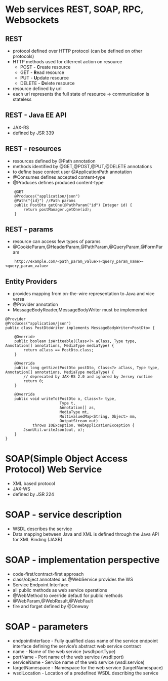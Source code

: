 # Web services REST, SOAP, RPC, Websockets

## REST
- protocol defined over HTTP protocol (can be defined on other protocols)
- HTTP methods used for diferrent action on resource
  - POST - **C**reate resource
  - GET - **R**ead resource
  - PUT - **U**pdate resource
  - DELETE - **D**elete resource
- resource defined by url
- each url represents the full state of resource -> communication is stateless

## REST - Java EE API
- JAX-RS
- defined by JSR 339


## REST - resources
- resources defined by @Path annotation
- methods identified by @GET,@POST,@PUT,@DELETE annotations
- to define base context user @ApplicationPath annotation
- @Consumes defines accepted content-type
- @Produces defines produced content-type 

```
    @GET
    @Produces("application/json")
    @Path("{id}") //Path params
    public PostDto getOne(@PathParam("id") Integer id) {
        return postManager.getOne(id);
    }
```

## REST - params
- resource can access few types of params
- @CookieParam,@HeaderParam,@PathParam,@QueryParam,@FormParam

```
    http://example.com/<path_param_value>?<query_param_name>=<query_param_value>
```

## Entity Providers
- provides mapping from on-the-wire representation to Java and vice versa
- @Provider annotation
- MessageBodyReader,MessageBodyWriter must be implemented

```
@Provider
@Produces("application/json")
public class PostDtoWriter implements MessageBodyWriter<PostDto> {

    @Override
    public boolean isWriteable(Class<?> aClass, Type type, Annotation[] annotations, MediaType mediaType) {
        return aClass == PostDto.class;
    }

    @Override
    public long getSize(PostDto postDto, Class<?> aClass, Type type, Annotation[] annotations, MediaType mediaType) {
        // deprecated by JAX-RS 2.0 and ignored by Jersey runtime
        return 0;
    }

    @Override
    public void writeTo(PostDto o, Class<?> type,
                        Type t,
                        Annotation[] as,
                        MediaType mt,
                        MultivaluedMap<String, Object> mm,
                        OutputStream out)
            throws IOException, WebApplicationException {
        JsonUtil.writeJson(out, o);
    }
}
```

# SOAP(Simple Object Access Protocol) Web Service
- XML based protocol
- JAX-WS 
- defined by JSR 224

# SOAP - service description
- WSDL describes the service
- Data mapping between Java and XML 
is defined through the Java API for XML Binding (JAXB)


# SOAP - implementation perspective
- code-first/contract-first approach
- class/object annotated as @WebService provides the WS
- Service Endpoint Interface
- all public methods as web service operations
- @WebMethod to override defautl for public methods
- @WebParam,@WebResult,@WebFault
- fire and forget defined by @Oneway


# SOAP - parameters
- endpointInterface - Fully qualified class name of the service endpoint interface defining the service’s abstract web service contract
- name - Name of the web service (wsdl:portType)
- portName - Port name of the web service (wsdl:port)
- serviceName - Service name of the web service (wsdl:service)
- targetNamespace - Namespace for the web service (targetNamespace)
- wsdlLocation - Location of a predefined WSDL describing the service





  